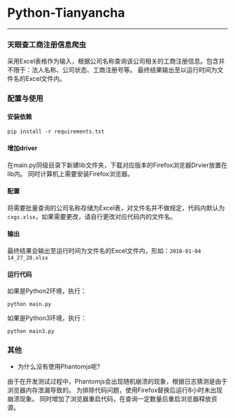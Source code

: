 # Python-Tianyancha
----
### 天眼查工商注册信息爬虫

采用Excel表格作为输入，根据公司名称查询该公司相关的工商注册信息。包含并不限于：法人名称、公司状态、工商注册号等。
最终结果输出至以运行时间为文件名的Excel文件内。

### 配置与使用

#### 安装依赖

```
pip install -r requirements.txt
```
#### 增加driver

在main.py同级目录下新建lib文件夹，下载对应版本的Firefox浏览器Drvier放置在lib内。
同时计算机上需要安装Firefox浏览器。

#### 配置

将需要批量查询的公司名称存储为Excel表，对文件名并不做规定，代码内默认为`cxgs.xlsx`，如果需要更改，请自行更改对应代码内的文件名。

#### 输出

最终结果会输出至运行时间为文件名的Excel文件内，形如：`2018-01-04 14_27_28.xlsx`

#### 运行代码

如果是Python2环境，执行：
```
python main.py
```

如果是Python3环境，执行：
```
python main3.py
```

### 其他
- 为什么没有使用Phantomjs呢?

由于在开发测试过程中，Phantomjs会出现随机崩溃的现象，根据日志猜测是由于浏览器内存泄漏导致的。
为排除代码问题，使用Firefox替换后运行8小时未出现崩溃现象。
同时增加了浏览器重启代码，在查询一定数量后重启浏览器释放资源。